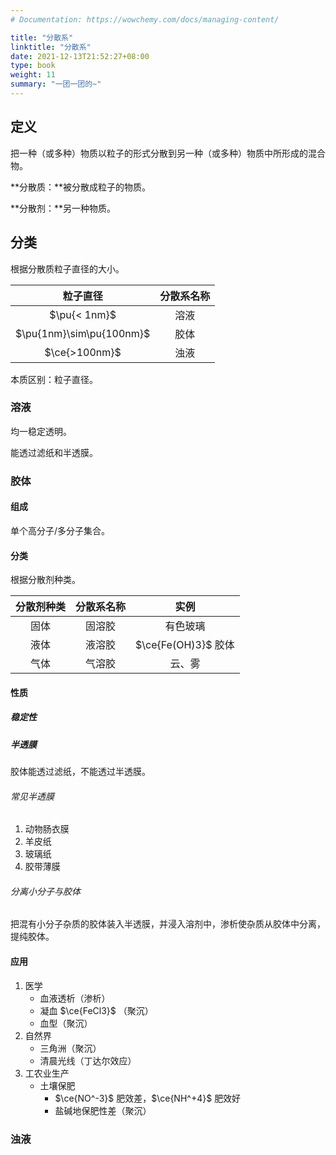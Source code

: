 ```yaml
---
# Documentation: https://wowchemy.com/docs/managing-content/

title: "分散系"
linktitle: "分散系"
date: 2021-12-13T21:52:27+08:00
type: book
weight: 11
summary: "一团一团的~"
---
```


## 定义

把一种（或多种）物质以粒子的形式分散到另一种（或多种）物质中所形成的混合物。

**分散质：**被分散成粒子的物质。

**分散剂：**另一种物质。

## 分类

根据分散质粒子直径的大小。

|         粒子直径         | 分散系名称 |
| :----------------------: | :--------: |
|       $\pu{< 1nm}$       |    溶液    |
| $\pu{1nm}\sim\pu{100nm}$ |    胶体    |
|      $\ce{>100nm}$       |    浊液    |

本质区别：粒子直径。

### 溶液

均一稳定透明。

能透过滤纸和半透膜。

### 胶体

#### 组成

单个高分子/多分子集合。

#### 分类

根据分散剂种类。

| 分散剂种类 | 分散系名称 |        实例         |
| :--------: | :--------: | :-----------------: |
|    固体    |   固溶胶   |      有色玻璃       |
|    液体    |   液溶胶   | $\ce{Fe(OH)3}$ 胶体 |
|    气体    |   气溶胶   |       云、雾        |

#### 性质

##### 稳定性



##### 半透膜

胶体能透过滤纸，不能透过半透膜。

###### 常见半透膜

1. 动物肠衣膜
2. 羊皮纸
3. 玻璃纸
4. 胶带薄膜

###### 分离小分子与胶体

把混有小分子杂质的胶体装入半透膜，并浸入溶剂中，渗析使杂质从胶体中分离，提纯胶体。

#### 应用

1. 医学
	- 血液透析（渗析）
	- 凝血 $\ce{FeCl3}$ （聚沉）
	- 血型（聚沉）
2. 自然界
	- 三角洲（聚沉）
	- 清晨光线（丁达尔效应）
3. 工农业生产
	- 土壤保肥
		- $\ce{NO^-3}$ 肥效差，$\ce{NH^+4}$ 肥效好
		- 盐碱地保肥性差（聚沉）

### 浊液
